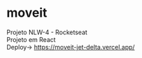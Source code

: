 # moveit
Projeto NLW-4 - Rocketseat </br>
Projeto em React</br>
Deploy->
https://moveit-jet-delta.vercel.app/
